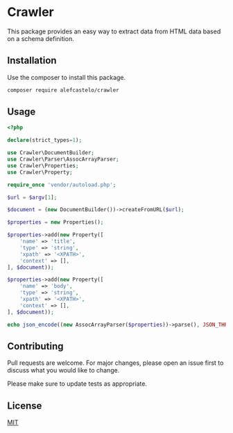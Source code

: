 # Crawler

This package provides an easy way to  extract data from HTML data based on a schema definition.

## Installation

Use the composer to install this package.

```bash
composer require alefcastelo/crawler
```

## Usage

```php
<?php

declare(strict_types=1);

use Crawler\DocumentBuilder;
use Crawler\Parser\AssocArrayParser;
use Crawler\Properties;
use Crawler\Property;

require_once 'vendor/autoload.php';

$url = $argv[1];

$document = (new DocumentBuilder())->createFromURL($url);

$properties = new Properties();

$properties->add(new Property([
    'name' => 'title',
    'type' => 'string',
    'xpath' => '<XPATH>',
    'context' => [],
], $document));

$properties->add(new Property([
    'name' => 'body',
    'type' => 'string',
    'xpath' => '<XPATH>',
    'context' => [],
], $document));

echo json_encode((new AssocArrayParser($properties))->parse(), JSON_THROW_ON_ERROR).PHP_EOL;
```

## Contributing
Pull requests are welcome. For major changes, please open an issue first to discuss what you would like to change.

Please make sure to update tests as appropriate.

## License
[MIT](https://choosealicense.com/licenses/mit/)
